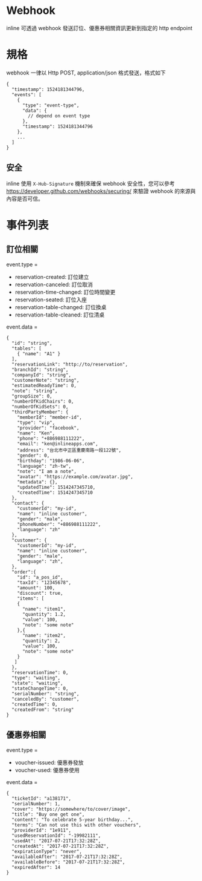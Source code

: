 # Webhook
inline 可透過 webhook 發送訂位、優惠券相關資訊更新到指定的 http endpoint

# 規格
webhook 一律以 Http POST, application/json 格式發送，格式如下
```
{
  "timestamp": 1524181344796,
  "events": [
    {
      "type": "event-type",
      "data": {
        // depend on event type
      },
      "timestamp": 1524181344796
    },
    ...
  ]
}
```
## 安全
inline 使用 `X-Hub-Signature` 機制來確保 webhook 安全性，您可以參考 https://developer.github.com/webhooks/securing/ 來驗證 webhook 的來源與內容是否可信。

# 事件列表

## 訂位相關
event.type =
- reservation-created: 訂位建立
- reservation-canceled: 訂位取消
- reservation-time-changed: 訂位時間變更
- reservation-seated: 訂位入座
- reservation-table-changed: 訂位換桌
- reservation-table-cleaned: 訂位清桌

event.data =
```
{
  "id": "string",
  "tables": [
    { "name": "A1" }
  ],
  "reservationLink": "http://to/reservation",
  "branchId": "string",
  "companyId": "string",
  "customerNote": "string",
  "estimatedReadyTime": 0,
  "note": "string",
  "groupSize": 0,
  "numberOfKidChairs": 0,
  "numberOfKidSets": 0,
  "thirdPartyMember": {
    "memberId": "member-id",
    "type": "vip",
    "provider": "facebook",
    "name": "Ken",
    "phone": "+886988111222",
    "email": "ken@inlineapps.com",
    "address": "台北市中正區重慶南路一段122號",
    "gender": 0,
    "birthday": "1986-06-06",
    "language": "zh-tw",
    "note": "I am a note",
    "avatar": "https://example.com/avatar.jpg",
    "metadata": {},
    "updatedTime": 1514247345710,
    "createdTime": 1514247345710
  },
  "contact": {
    "customerId": "my-id",
    "name": "inline customer",
    "gender": "male",
    "phoneNumber": "+886988111222",
    "language": "zh"
  },
  "customer": {
    "customerId": "my-id",
    "name": "inline customer",
    "gender": "male",
    "language": "zh",
  },
  "order":{
    "id": "a_pos_id",
    "taxId": "12345678",
    "amount": 100,
    "discount": true,
    "items": [
    {
      "name": "item1",
      "quantity": 1.2,
      "value": 100,
      "note": "some note"
    },{
      "name": "item2",
      "quantity": 2,
      "value": 100,
      "note": "some note"
    }
   ]
  },
  "reservationTime": 0,
  "type": "waiting",
  "state": "waiting",
  "stateChangeTime": 0,
  "serialNumber": "string",
  "canceledBy": "customer",
  "createdTime": 0,
  "createdFrom": "string"
}
```

## 優惠券相關
event.type =
- voucher-issued: 優惠券發放
- voucher-used: 優惠券使用

event.data =
```
{
  "ticketId": "a138171",
  "serialNumber": 1,
  "cover": "https://somewhere/to/cover/image",
  "title": "Buy one get one",
  "content": "To celebrate 5-year birthday...",
  "terms": "Can not use this with other vouchers",
  "providerId": "1e911",
  "usedReservationId": "-19982111",
  "usedAt": "2017-07-21T17:32:28Z",
  "createdAt": "2017-07-21T17:32:28Z",
  "expirationType": "never",
  "availableAfter": "2017-07-21T17:32:28Z",
  "availableBefore": "2017-07-21T17:32:28Z",
  "expiredAfter": 14
}
```

